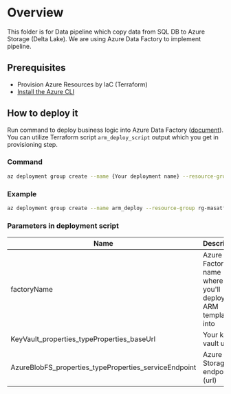 # Overview

This folder is for Data pipeline which copy data from SQL DB to Azure Storage (Delta Lake). We are using Azure Data Factory to implement pipeline.

## Prerequisites
- Provision Azure Resources by IaC (Terraform)
- [Install the Azure CLI](https://docs.microsoft.com/en-us/cli/azure/install-azure-cli)

## How to deploy it
Run command to deploy business logic into Azure Data Factory ([document](https://docs.microsoft.com/en-us/azure/azure-resource-manager/templates/deploy-cli#deploy-local-template-or-bicep-file)). You can utilize Terraform script `arm_deploy_script` output which you get in provisioning step.

### Command
```bash
az deployment group create --name {Your deployment name} --resource-group {Your resource group name} --template-file ./arm_template/arm_template.json --parameters factoryName="{Your data factory name}" KeyVault_properties_typeProperties_baseUrl="{Your key vault url}" AzureBlobFS_properties_typeProperties_serviceEndpoint="{Your blob storage url}"
```

### Example
```bash
az deployment group create --name arm_deploy --resource-group rg-masatf2 --template-file ./arm_template/arm_template.json --parameters factoryName='adf-masatfapp-dev' KeyVault_properties_typeProperties_baseUrl='https://kv-masatfapp-dev-eastus.vault.azure.net/' AzureBlobFS_properties_typeProperties_serviceEndpoint='https://dlsmasatfappdev.blob.core.windows.net/'
```

### Parameters in deployment script

|Name|Description|
|--|--|
|factoryName|Azure Data Factory name where you'll deploy ARM template into|
|KeyVault_properties_typeProperties_baseUrl|Your key vault url|
|AzureBlobFS_properties_typeProperties_serviceEndpoint|Azure Blob Storage endpoint (url)|
